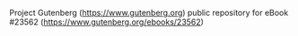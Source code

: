 Project Gutenberg (https://www.gutenberg.org) public repository for eBook #23562 (https://www.gutenberg.org/ebooks/23562)
